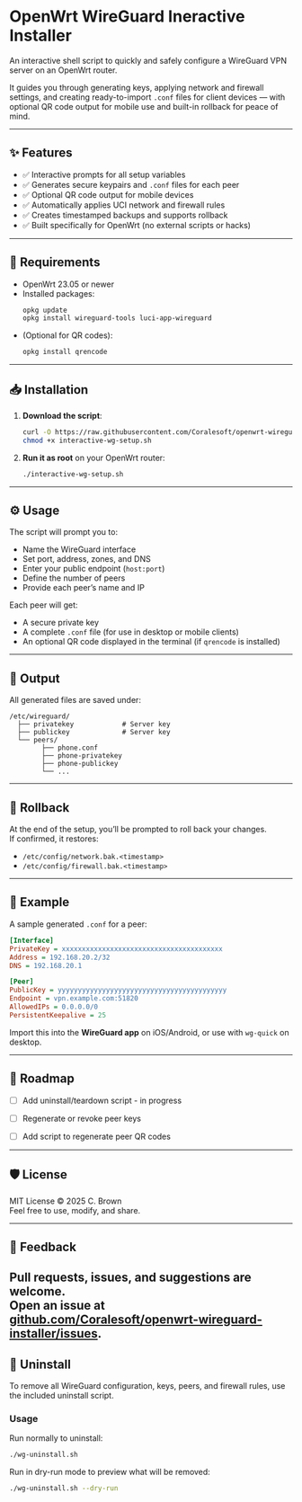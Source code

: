 # OpenWrt WireGuard Ineractive Installer

An interactive shell script to quickly and safely configure a WireGuard VPN server on an OpenWrt router.

It guides you through generating keys, applying network and firewall settings, and creating ready-to-import `.conf` files for client devices — with optional QR code output for mobile use and built-in rollback for peace of mind.

---

## ✨ Features

- ✅ Interactive prompts for all setup variables
- ✅ Generates secure keypairs and `.conf` files for each peer
- ✅ Optional QR code output for mobile devices
- ✅ Automatically applies UCI network and firewall rules
- ✅ Creates timestamped backups and supports rollback
- ✅ Built specifically for OpenWrt (no external scripts or hacks)

---

## 🧱 Requirements

- OpenWrt 23.05 or newer
- Installed packages:
  ```sh
  opkg update
  opkg install wireguard-tools luci-app-wireguard
  ```
- (Optional for QR codes):
  ```sh
  opkg install qrencode
  ```

---

## 📥 Installation

1. **Download the script**:
   ```sh
   curl -O https://raw.githubusercontent.com/Coralesoft/openwrt-wireguard-installer/main/interactive-wg-setup.sh
   chmod +x interactive-wg-setup.sh
   ```

2. **Run it as root** on your OpenWrt router:
   ```sh
   ./interactive-wg-setup.sh
   ```

---

## ⚙️ Usage

The script will prompt you to:
- Name the WireGuard interface
- Set port, address, zones, and DNS
- Enter your public endpoint (`host:port`)
- Define the number of peers
- Provide each peer’s name and IP

Each peer will get:
- A secure private key
- A complete `.conf` file (for use in desktop or mobile clients)
- An optional QR code displayed in the terminal (if `qrencode` is installed)

---

## 📂 Output

All generated files are saved under:

```
/etc/wireguard/
  ├── privatekey            # Server key
  ├── publickey             # Server key
  └── peers/
        ├── phone.conf
        ├── phone-privatekey
        ├── phone-publickey
        └── ...
```

---

## 🔄 Rollback

At the end of the setup, you’ll be prompted to roll back your changes.  
If confirmed, it restores:

- `/etc/config/network.bak.<timestamp>`
- `/etc/config/firewall.bak.<timestamp>`

---

## 🧪 Example

A sample generated `.conf` for a peer:

```ini
[Interface]
PrivateKey = xxxxxxxxxxxxxxxxxxxxxxxxxxxxxxxxxxxxxxxx
Address = 192.168.20.2/32
DNS = 192.168.20.1

[Peer]
PublicKey = yyyyyyyyyyyyyyyyyyyyyyyyyyyyyyyyyyyyyyyyyy
Endpoint = vpn.example.com:51820
AllowedIPs = 0.0.0.0/0
PersistentKeepalive = 25
```

Import this into the **WireGuard app** on iOS/Android, or use with `wg-quick` on desktop.

---

## 📌 Roadmap

- [ ] Add uninstall/teardown script - in progress 
- [ ] Regenerate or revoke peer keys
- [ ] Add script to regenerate peer QR codes


---

## 🛡 License

MIT License © 2025 C. Brown  
Feel free to use, modify, and share.

---

## 💬 Feedback

Pull requests, issues, and suggestions are welcome.  
Open an issue at [github.com/Coralesoft/openwrt-wireguard-installer/issues](https://github.com/Coralesoft/openwrt-wireguard-installer/issues).
---

## 🧹 Uninstall

To remove all WireGuard configuration, keys, peers, and firewall rules, use the included uninstall script.

### Usage

Run normally to uninstall:

```sh
./wg-uninstall.sh
```

Run in dry-run mode to preview what will be removed:

```sh
./wg-uninstall.sh --dry-run
```
